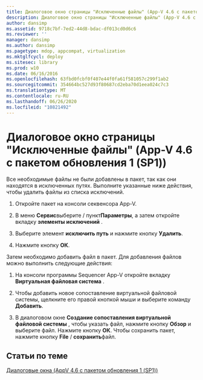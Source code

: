 ```yaml
---
title: Диалоговое окно страницы "Исключенные файлы" (App-V 4.6 с пакетом обновления 1 (SP1))
description: Диалоговое окно страницы "Исключенные файлы" (App-V 4.6 с пакетом обновления 1 (SP1))
author: dansimp
ms.assetid: 9718c7bf-7ed2-44d8-bdac-df013cd0d6c6
ms.reviewer: ''
manager: dansimp
ms.author: dansimp
ms.pagetype: mdop, appcompat, virtualization
ms.mktglfcycl: deploy
ms.sitesec: library
ms.prod: w10
ms.date: 06/16/2016
ms.openlocfilehash: 63fbd0fcbf0f407e44f0fa61f581057c299f1ab2
ms.sourcegitcommit: 354664bc527d93f80687cd2eba70d1eea024c7c3
ms.translationtype: MT
ms.contentlocale: ru-RU
ms.lasthandoff: 06/26/2020
ms.locfileid: "10821492"
---
```

# Диалоговое окно страницы "Исключенные файлы" (App-V 4.6 с пакетом обновления 1 (SP1))


Все необходимые файлы не были добавлены в пакет, так как они находятся в исключенных путях. Выполните указанные ниже действия, чтобы удалить файлы из списка исключений.

1.  Откройте пакет на консоли секвенсора App-V.

2.  В меню **Сервис**выберите  /  пункт**Параметры**, а затем откройте вкладку **элементы исключений** .

3.  Выберите элемент **исключить путь** и нажмите кнопку **Удалить**.

4.  Нажмите кнопку **ОК**.

Затем необходимо добавить файл в пакет. Для добавления файлов можно выполнить следующие действия:

1.  На консоли программы Sequencer App-V откройте вкладку **Виртуальная файловая система** .

2.  Чтобы добавить новое сопоставление виртуальной файловой системы, щелкните его правой кнопкой мыши и выберите команду **Добавить**.

3.  В диалоговом окне **Создание сопоставления виртуальной файловой системы** , чтобы указать файл, нажмите кнопку **Обзор** и выберите файл. Нажмите кнопку **ОК**. Чтобы сохранить пакет, нажмите кнопку **File**  /  **сохранить**файл.

## Статьи по теме


[Диалоговые окна (AppV 4.6 с пакетом обновления 1 (SP1))](dialog-boxes--appv-46-sp1-.md)

 

 





